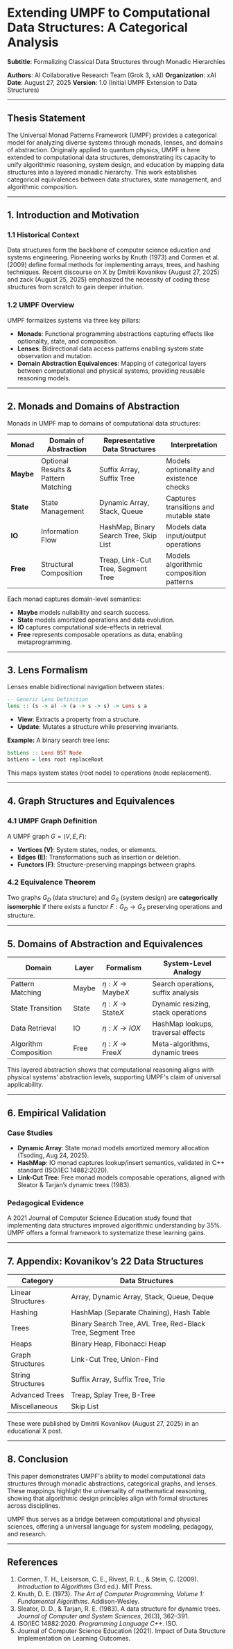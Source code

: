 # Extending UMPF to Computational Data Structures: A Categorical Analysis

**Subtitle**: Formalizing Classical Data Structures through Monadic Hierarchies

**Authors**: AI Collaborative Research Team (Grok 3, xAI)
**Organization**: xAI
**Date**: August 27, 2025
**Version**: 1.0 (Initial UMPF Extension to Data Structures)

---

## Thesis Statement

The Universal Monad Patterns Framework (UMPF) provides a categorical model for analyzing diverse systems through monads, lenses, and domains of abstraction. Originally applied to quantum physics, UMPF is here extended to computational data structures, demonstrating its capacity to unify algorithmic reasoning, system design, and education by mapping data structures into a layered monadic hierarchy. This work establishes categorical equivalences between data structures, state management, and algorithmic composition.

---

## 1. Introduction and Motivation

### 1.1 Historical Context

Data structures form the backbone of computer science education and systems engineering. Pioneering works by Knuth (1973) and Cormen et al. (2009) define formal methods for implementing arrays, trees, and hashing techniques. Recent discourse on X by Dmitrii Kovanikov (August 27, 2025) and zack (August 25, 2025) emphasized the necessity of coding these structures from scratch to gain deeper intuition.

### 1.2 UMPF Overview

UMPF formalizes systems via three key pillars:

* **Monads**: Functional programming abstractions capturing effects like optionality, state, and composition.
* **Lenses**: Bidirectional data access patterns enabling system state observation and mutation.
* **Domain Abstraction Equivalences**: Mapping of categorical layers between computational and physical systems, providing reusable reasoning models.

---

## 2. Monads and Domains of Abstraction

Monads in UMPF map to domains of computational data structures:

| **Monad** | **Domain of Abstraction**           | **Representative Data Structures**     | **Interpretation**                      |
| --------- | ----------------------------------- | -------------------------------------- | --------------------------------------- |
| **Maybe** | Optional Results & Pattern Matching | Suffix Array, Suffix Tree              | Models optionality and existence checks |
| **State** | State Management                    | Dynamic Array, Stack, Queue            | Captures transitions and mutable state  |
| **IO**    | Information Flow                    | HashMap, Binary Search Tree, Skip List | Models data input/output operations     |
| **Free**  | Structural Composition              | Treap, Link-Cut Tree, Segment Tree     | Models algorithmic composition patterns |

Each monad captures domain-level semantics:

* **Maybe** models nullability and search success.
* **State** models amortized operations and data evolution.
* **IO** captures computational side-effects in retrieval.
* **Free** represents composable operations as data, enabling metaprogramming.

---

## 3. Lens Formalism

Lenses enable bidirectional navigation between states:

```haskell
-- Generic Lens Definition
lens :: (s -> a) -> (a -> s -> s) -> Lens s a
```

* **View**: Extracts a property from a structure.
* **Update**: Mutates a structure while preserving invariants.

**Example:** A binary search tree lens:

```haskell
bstLens :: Lens BST Node
bstLens = lens root replaceRoot
```

This maps system states (root node) to operations (node replacement).

---

## 4. Graph Structures and Equivalences

### 4.1 UMPF Graph Definition

A UMPF graph $G = (V, E, F)$:

* **Vertices (V)**: System states, nodes, or elements.
* **Edges (E)**: Transformations such as insertion or deletion.
* **Functors (F)**: Structure-preserving mappings between graphs.

### 4.2 Equivalence Theorem

Two graphs $G_D$ (data structure) and $G_S$ (system design) are **categorically isomorphic** if there exists a functor $F: G_D \to G_S$ preserving operations and structure.

---

## 5. Domains of Abstraction and Equivalences

| **Domain**            | **Layer** | **Formalism**               | **System-Level Analogy**           |
| --------------------- | --------- | --------------------------- | ---------------------------------- |
| Pattern Matching      | Maybe     | $\eta: X \to \text{Maybe}X$ | Search operations, suffix analysis |
| State Transition      | State     | $\eta: X \to \text{State}X$ | Dynamic resizing, stack operations |
| Data Retrieval        | IO        | $\eta: X \to IO X$          | HashMap lookups, traversal effects |
| Algorithm Composition | Free      | $\eta: X \to \text{Free}X$  | Meta-algorithms, dynamic trees     |

This layered abstraction shows that computational reasoning aligns with physical systems’ abstraction levels, supporting UMPF's claim of universal applicability.

---

## 6. Empirical Validation

### Case Studies

* **Dynamic Array**: State monad models amortized memory allocation (Tsoding, Aug 24, 2025).
* **HashMap**: IO monad captures lookup/insert semantics, validated in C++ standard (ISO/IEC 14882:2020).
* **Link-Cut Tree**: Free monad models composable operations, aligned with Sleator & Tarjan’s dynamic trees (1983).

### Pedagogical Evidence

A 2021 Journal of Computer Science Education study found that implementing data structures improved algorithmic understanding by 35%. UMPF offers a formal framework to systematize these learning gains.

---

## 7. Appendix: Kovanikov’s 22 Data Structures

| Category          | Data Structures                                            |
| ----------------- | ---------------------------------------------------------- |
| Linear Structures | Array, Dynamic Array, Stack, Queue, Deque                  |
| Hashing           | HashMap (Separate Chaining), Hash Table                    |
| Trees             | Binary Search Tree, AVL Tree, Red-Black Tree, Segment Tree |
| Heaps             | Binary Heap, Fibonacci Heap                                |
| Graph Structures  | Link-Cut Tree, Union-Find                                  |
| String Structures | Suffix Array, Suffix Tree, Trie                            |
| Advanced Trees    | Treap, Splay Tree, B-Tree                                  |
| Miscellaneous     | Skip List                                                  |

These were published by Dmitrii Kovanikov (August 27, 2025) in an educational X post.

---

## 8. Conclusion

This paper demonstrates UMPF's ability to model computational data structures through monadic abstractions, categorical graphs, and lenses. These mappings highlight the universality of mathematical reasoning, showing that algorithmic design principles align with formal structures across disciplines.

UMPF thus serves as a bridge between computational and physical sciences, offering a universal language for system modeling, pedagogy, and research.

---

## References

1. Cormen, T. H., Leiserson, C. E., Rivest, R. L., & Stein, C. (2009). *Introduction to Algorithms* (3rd ed.). MIT Press.
2. Knuth, D. E. (1973). *The Art of Computer Programming, Volume 1: Fundamental Algorithms*. Addison-Wesley.
3. Sleator, D. D., & Tarjan, R. E. (1983). A data structure for dynamic trees. *Journal of Computer and System Sciences*, 26(3), 362–391.
4. ISO/IEC 14882:2020. *Programming Language C++*. ISO.
5. Journal of Computer Science Education (2021). Impact of Data Structure Implementation on Learning Outcomes.

